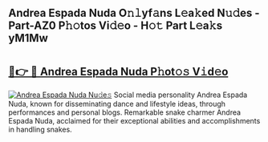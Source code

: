 ## Andrea Espada Nuda O𝚗𝚕yf𝚊ns L𝚎a𝚔ed N𝚞𝚍es - Part-AZ0 P𝚑𝚘tos Vi𝚍𝚎o - H𝚘𝚝 Part L𝚎a𝚔s yM1Mw

# <h2><a href="http://kf57xn.oniu.top/?m=Andrea+Espada+Nuda">🔗👉 🔴 Andrea Espada Nuda P𝚑ot𝚘𝚜 V𝚒d𝚎o</a></h2>

[![Andrea Espada Nuda Nu𝚍e𝚜](https://i.imgur.com/0qMVB7G.gif)](http://kf57xn.oniu.top/?m=Andrea+Espada+Nuda)
Social media personality Andrea Espada Nuda, known for disseminating dance and lifestyle ideas, through performances and personal blogs. Remarkable snake charmer Andrea Espada Nuda, acclaimed for their exceptional abilities and accomplishments in handling snakes.  
